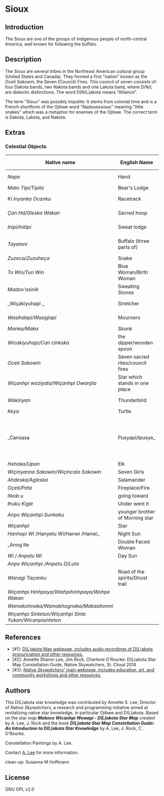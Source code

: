 # Sioux

## Introduction

The Sioux are one of the groups of indigenous people of north-central America,
well known for following the buffalo.

## Description

The Sioux are several tribes in the Northeast American cultural group (United
States and Canada). They formed a first "nation" known as the _Oceti Sakowin_,
the Seven (Council) Fires. This council of seven consists of: four Dakota
bands, two Nakota bands and one Lakota band, where D/N/L are dialectic
distinctions. The word D(N/L)akota means "Alliance".

The term "Sioux" was possibly impolite: It stems from colonial time and is a
French shortform of the Ojibwe word "Nadouessioux" meaning "little snakes"
which was a metaphor for enemies of the Ojibwe. The correct term is Dakota,
Lakota, and Nakota.

## Extras

### Celestial Objects

| Native name | English Name | Modern designation |
|----------|-------|-------|
|   _Nape_ | Hand  | lower Orion & β Eridanus  |
| _Mato Tipi/Tipila_ | Bear's Lodge | Gemini  |
| _Ki Inyanka Ocanku_ | Racetrack | Winter Circle & Pleiades  |
| _Çan Hd/Gleska Wakan_ | Sacred hoop | Winter Circle & Pleiades  |
| _Inipi/Initipi_ | Sweat lodge | Winter Circle & Pleiades  |
| _Tayamni_ | Buffalo (three parts of) | Orion, Canis Major, Pleiades  |
| _Zuzeca/Zuzuheça_ | Snake | Columbia | Puppis, Canis Major |
| _To Win/Tun Win_ | Blue Woman/Birth Woman | Big Dipper – inside Bowl  |
| _Madoo'asinik_ | Sweating Stones | Pleiades  |
| _Wiçakiyuhapi _ | Stretcher | Big Dipper – Bowl stars  |
| _Wasihdapi/Wasiglapi_ | Mourners | Big Dipper – Handle stars  |
| _Manka/Maka_ | Skunk | Big Dipper  |
| _Wicakiyuhapi/Can cinkska_ | the dipper/wooden spoon | Big Dipper |
| _Oceti Sakowin_ | Seven sacred rites/council fires | Big Dipper  |
| _Wiçanhpi waziyata/Wiçanhpi Owanjila_  |  Star which stands in one place | North star, Polaris  |
| _Wakinyan_ | Thunderbird | Draco, Ursa Minor  |
| _Keya_ | Turtle | Pegasus  |
| _Cansasa  | Pusyapi/Ipusye_ | Dried Red Willow (Red-Osier Dogwood – Cornus stolonifera) Aries | Triangulum  |
| _Hehaka/Upan_ | Elk | Pisces  |
| _Wiçinyanna Sakowin/Wiçincala Sakowin_ | Seven Girls | Pleiades  |
| _Ahdeska/Agleska_ | Salamander | Cygnus |
| _Oçeti/Peta_ | Fireplace/Fire | Leo |
| _Itkob u_ | going toward  | Arcturus   |
| _Ihuku Kigle_ | Under went it  | Arcturus |
| _Anpo Wiçanhpi Sunkaku_ | younger brother of Morning star | Arcturus  |
| _Wiçanhpi_ | Star  |  |
| _Hanhepi Wi_ /Hanyetu Wi/Hanwi /Hanwi_  |  Night Sun | Moon  |
| _Anog Ite  | Double Faced Woman | Moon  |
| _Wi / Anpetu Wi_  |  Day Sun | Sun |
| _Anpo Wiçanhpi /Anpetu D/Luta_ | |  Venus  |
| _Wanagi Taçanku_ | Road of the spirits/Ghost trail | Milky Way |
| _Wiçanhpi Hinhpaya/Wiahpihinhpaya/Wohpe Wakan_ |  |  Meteor/Falling star |
| _Wamakohnaka/Wamakhognaka/Makasitomni_  | | Universe |
| _Wiçanhpi Sintetun/Wiçanhpi Sinte Yukan/Wicanpisinteton_ |  |  Comet  |


## References

 - [#1]: [D(L)akota Map webpage, includes audio recordings of D(L)akota pronunciation and other resources.](http://web.stcloudstate.edu/aslee/DAKOTAMAP/home.html)
 - [#2]: Annette Sharon Lee, Jim Rock, Charlene O'Rourke: D(L)akota Star Map Constellation Guide, Native Skywatchers, St. Cloud 2014
 - [#3]: [_Native Skywatchers’_ main webpage, includes education, art, and community workshops and other resources.](http://www.nativeskywatchers.com)

## Authors

This D(L)akota star knowledge was contributed by Annette S. Lee, Director of
_Native Skywatchers_, a research and programming initiative aimed at
revitalizing native star knowledge, in particular Ojibwe and D(L)akota. Based
on the star map ___Makoce Wicanhpi Wowapi - D(L)akota Star Map___ created by A.
Lee, J. Rock and the book ___D(L)akota Star Map Constellation Guide: An
Introduction to D(L)akota Star Knowledge___ by A. Lee, J. Rock, C. O’Rourke.

Constellation Paintings by A. Lee.

Contact [A. Lee](mailto:aslee@stcloudstate.edu) for more information.

clean-up: Susanne M Hoffmann

## License

GNU GPL v2.0
